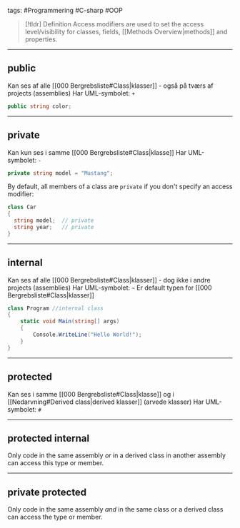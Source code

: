 tags: #Programmering #C-sharp #OOP
> [!tldr] Definition
> Access modifiers are used to set the access level/visibility for classes, fields, [[Methods Overview|methods]] and properties.

---

## public
Kan ses af alle [[000 Bergrebsliste#Class|klasser]] - også på tværs af projects (assemblies)
Har UML-symbolet: `+`
```csharp
public string color;
```

---

## private
Kan kun ses i samme [[000 Bergrebsliste#Class|klasse]]
Har UML-symbolet: `-`
```csharp
private string model = "Mustang";
```
By default, all members of a class are `private` if you don't specify an access modifier:
```csharp
class Car
{
  string model;  // private
  string year;   // private
}
```

---

## internal
Kan ses af alle [[000 Bergrebsliste#Class|klasser]] - dog ikke i andre projects (assemblies)
Har UML-symbolet: `~`
Er default typen for [[000 Bergrebsliste#Class|klasser]]
```csharp
class Program //internal class
{
    static void Main(string[] args)
    {
        Console.WriteLine("Hello World!");
    }
}
```

---

## protected
Kan ses i samme [[000 Bergrebsliste#Class|klasse]] og i [[Nedarvning#Derived class|derived klasser]] (arvede klasser)
Har UML-symbolet: `#`

---

## protected internal
Only code in the same assembly _or_ in a derived class in another assembly can access this type or member.

---

## private protected
 Only code in the same assembly _and_ in the same class or a derived class can access the type or member.
